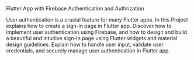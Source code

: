 Flutter App with Firebase Authentication and Authrization

User authentication is a crucial feature for many Flutter apps. In this Project explains how to create a sign-in page in Flutter app. Discover how to implement user authentication using Firebase, and how to design and build a beautiful and intuitive sign-in page using Flutter widgets and material design guidelines. Explain how to handle user input, validate user credentials, and securely manage user authentication in Flutter app.
